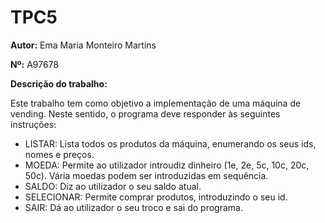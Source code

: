 # TPC5

**Autor:** Ema Maria Monteiro Martins

**Nº:** A97678

**Descrição do trabalho:**

Este trabalho tem como objetivo a implementação de uma máquina de vending. Neste sentido, o programa deve responder às seguintes instruções:
- LISTAR: Lista todos os produtos da máquina, enumerando os seus ids, nomes e preços.
- MOEDA: Permite ao utilizador introudiz dinheiro (1e, 2e, 5c, 10c, 20c, 50c). Vária moedas podem ser introduzidas em sequência.
- SALDO: Diz ao utilizador o seu saldo atual.
- SELECIONAR: Permite comprar produtos, introduzindo o seu id.
- SAIR: Dá ao utilizador o seu troco e sai do programa.